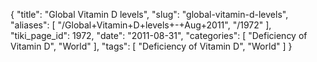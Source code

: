 {
    "title": "Global Vitamin D levels",
    "slug": "global-vitamin-d-levels",
    "aliases": [
        "/Global+Vitamin+D+levels+-+Aug+2011",
        "/1972"
    ],
    "tiki_page_id": 1972,
    "date": "2011-08-31",
    "categories": [
        "Deficiency of Vitamin D",
        "World"
    ],
    "tags": [
        "Deficiency of Vitamin D",
        "World"
    ]
}